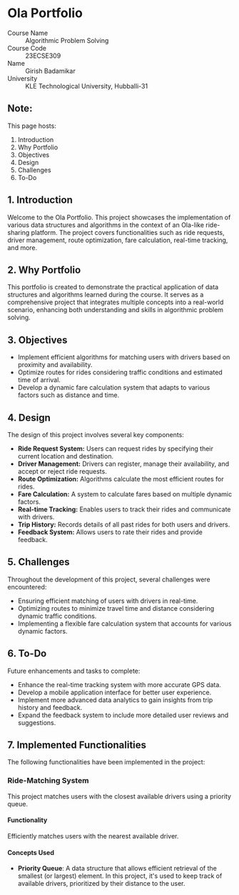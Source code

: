 # Ola Portfolio

<dl>
<dt>Course Name</dt>
<dd>Algorithmic Problem Solving</dd>
<dt>Course Code</dt>
<dd>23ECSE309</dd>
<dt>Name</dt>
<dd>Girish Badamikar</dd>
<dt>University</dt>
<dd>KLE Technological University, Hubballi-31</dd>
</dl>

## Note:
This page hosts:

1. Introduction
2. Why Portfolio
3. Objectives
4. Design
5. Challenges
6. To-Do

## 1. Introduction
Welcome to the Ola Portfolio. This project showcases the implementation of various data structures and algorithms in the context of an Ola-like ride-sharing platform. The project covers functionalities such as ride requests, driver management, route optimization, fare calculation, real-time tracking, and more.

## 2. Why Portfolio
This portfolio is created to demonstrate the practical application of data structures and algorithms learned during the course. It serves as a comprehensive project that integrates multiple concepts into a real-world scenario, enhancing both understanding and skills in algorithmic problem solving.

## 3. Objectives
- Implement efficient algorithms for matching users with drivers based on proximity and availability.
- Optimize routes for rides considering traffic conditions and estimated time of arrival.
- Develop a dynamic fare calculation system that adapts to various factors such as distance and time.

## 4. Design
The design of this project involves several key components:
- **Ride Request System:** Users can request rides by specifying their current location and destination.
- **Driver Management:** Drivers can register, manage their availability, and accept or reject ride requests.
- **Route Optimization:** Algorithms calculate the most efficient routes for rides.
- **Fare Calculation:** A system to calculate fares based on multiple dynamic factors.
- **Real-time Tracking:** Enables users to track their rides and communicate with drivers.
- **Trip History:** Records details of all past rides for both users and drivers.
- **Feedback System:** Allows users to rate their rides and provide feedback.

## 5. Challenges
Throughout the development of this project, several challenges were encountered:
- Ensuring efficient matching of users with drivers in real-time.
- Optimizing routes to minimize travel time and distance considering dynamic traffic conditions.
- Implementing a flexible fare calculation system that accounts for various dynamic factors.


## 6. To-Do
Future enhancements and tasks to complete:
- Enhance the real-time tracking system with more accurate GPS data.
- Develop a mobile application interface for better user experience.
- Implement more advanced data analytics to gain insights from trip history and feedback.
- Expand the feedback system to include more detailed user reviews and suggestions.

## 7. Implemented Functionalities
The following functionalities have been implemented in the project:

### Ride-Matching System

This project matches users with the closest available drivers using a priority queue.

#### Functionality

Efficiently matches users with the nearest available driver.

#### Concepts Used

- **Priority Queue**: A data structure that allows efficient retrieval of the smallest (or largest) element. In this project, it's used to keep track of available drivers, prioritized by their distance to the user.
